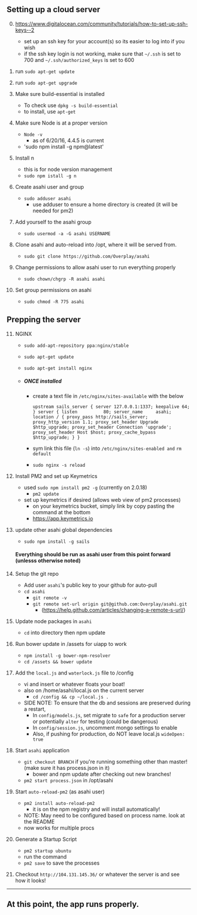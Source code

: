 

## Setting up a cloud server

0. https://www.digitalocean.com/community/tutorials/how-to-set-up-ssh-keys--2
    - set up an ssh key for your account(s) so its easier to log into if you wish
    - if the ssh key login is not working, make sure that `~/.ssh` is set to 700 and `~/.ssh/authorized_keys` is set to 600 

1. run `sudo apt-get update`

2. run `sudo apt-get upgrade`

3. Make sure build-essential is installed
    - To check use `dpkg -s build-essential`
    - to install, use `apt-get`

4. Make sure Node is at a proper version
    - `Node -v`
        - as of 6/20/16, 4.4.5 is current
    - 'sudo npm install -g npm@latest'

5. Install n
    - this is for node version management
    - `sudo npm istall -g n`

6. Create asahi user and group
    - `sudo adduser asahi`
        - use adduser to ensure a home directory is created (it will be needed for pm2) 

7. Add yourself to the asahi group
    - `sudo usermod -a -G asahi USERNAME`


8. Clone asahi and auto-reload into /opt, where it will be served from.
    - `sudo git clone https://github.com/Overplay/asahi`


9. Change permissions to allow asahi user to run everything properly
    - `sudo chown/chgrp -R asahi asahi`

10. Set group permissions on asahi
    - `sudo chmod -R 775 asahi`

## Prepping the server

11. NGINX
    - `sudo add-apt-repository ppa:nginx/stable`
    - `sudo apt-get update`
    - `sudo apt-get install nginx`


    - ##### ONCE installed

        - create a text file in `/etc/nginx/sites-available` with the below

            `upstream sails_server {
                    server 127.0.0.1:1337;
                    keepalive 64;
            }
            server {
                listen          80;
                server_name     asahi;
                location / {
                    proxy_pass http://sails_server;
                    proxy_http_version 1.1;
                    proxy_set_header Upgrade $http_upgrade;
                    proxy_set_header Connection 'upgrade';
                    proxy_set_header Host $host;
                    proxy_cache_bypass $http_upgrade;
                 }
            }`

        - sym link this file (`ln -s`) into `/etc/nginx/sites-enabled and` `rm default`
        - `sudo nginx -s reload`

12. Install PM2 and set up Keymetrics
    - used `sudo npm install pm2 -g` (currently on 2.0.18)
        - `pm2 update`
    - set up keymetrics if desired (allows web view of pm2 processes)
        - on your keymetrics bucket, simply link by copy pasting the command at the bottom
        - https://app.keymetrics.io

13. update other asahi global dependencies
    - `sudo npm install -g sails`

    #### Everything should be run as asahi user from this point forward (unlesss otherwise noted) 

14. Setup the git repo
    - Add user `asahi`'s public key to your github for auto-pull
    - `cd asahi`
        - `git remote -v`
        - `git remote set-url origin git@github.com:Overplay/asahi.git`
            - (https://help.github.com/articles/changing-a-remote-s-url/)
   

15. Update node packages in  `asahi`
    - `cd` into directory then npm update 
    
16. Run bower update in /assets for uiapp to work
    - `npm install -g bower-npm-resolver`
    - `cd /assets && bower update`
    
17. Add the `local.js` and `waterlock.js` file to /config
    - vi and insert or whatever floats your boat!
    - also on /home/asahi/local.js on the current server
         - `cd /config && cp ~/local.js .`
    - SIDE NOTE: To ensure that the db and sessions are preserved during a restart,
        - In `config/models.js`, set migrate to `safe` for a production server or potentially `alter` for testing (could be dangerous)
        - In `config/session.js`,  uncomment mongo settings to enable 
        - Also, if pushing for production, do NOT leave local.js `wideOpen: true`


18. Start `asahi` application 
    - `git checkout BRANCH` if you're running something other than master! (make sure it has process.json in it)
        - bower and npm update after checking out new branches!
    - `pm2 start process.json` in /opt/asahi

19. Start `auto-reload-pm2`  (as asahi user) 
    - `pm2 install auto-reload-pm2`
        - it is on the npm registry and will install automatically!
    - NOTE: May need to be configured based on process name. look at the README
    - now works for multiple procs 

20. Generate a Startup Script
    - `pm2 startup ubuntu`
    - run the command
    - `pm2 save` to save the processes

21. Checkout `http://104.131.145.36/` or whatever the server is and see how it looks!




-----------------
At this point, the app runs properly.
-----------------

